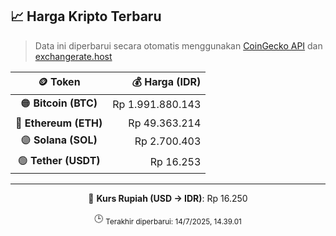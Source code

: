 

<!-- HARGA_KRIPTO -->
## 📈 Harga Kripto Terbaru

> Data ini diperbarui secara otomatis menggunakan [CoinGecko API](https://www.coingecko.com/) dan [exchangerate.host](https://exchangerate.host/)

<div align="center">

| 🪙 Token | 💰 Harga (IDR) |
|:------:|---------------:|
| 🟠 **Bitcoin (BTC)**   | Rp 1.991.880.143 |
| 🔵 **Ethereum (ETH)**  | Rp 49.363.214 |
| 🟣 **Solana (SOL)**    | Rp 2.700.403 |
| 🟢 **Tether (USDT)**   | Rp 16.253 |

---

💱 **Kurs Rupiah (USD → IDR)**: Rp 16.250

🕒 <sub>Terakhir diperbarui: 14/7/2025, 14.39.01</sub>

</div>
<!-- /HARGA_KRIPTO -->